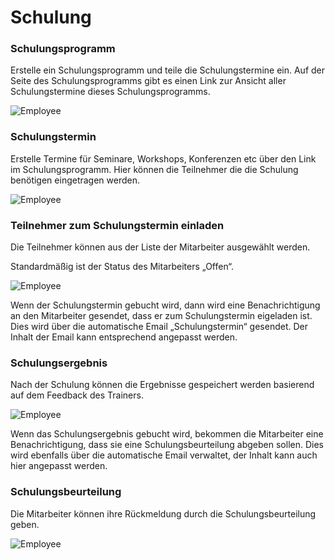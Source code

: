 <!-- add-breadcrumbs -->
# Schulung
### Schulungsprogramm

Erstelle ein Schulungsprogramm und teile die Schulungstermine ein. Auf der Seite des  Schulungsprogramms gibt es einen Link zur Ansicht aller Schulungstermine dieses Schulungsprogramms.

<img class="screenshot" alt="Employee" src="{{docs_base_url}}/v12/assets/img/human-resources/training_program.png">

### Schulungstermin

Erstelle Termine für Seminare, Workshops, Konferenzen etc über den Link im Schulungsprogramm. Hier können die Teilnehmer die die Schulung benötigen eingetragen werden.

<img class="screenshot" alt="Employee" src="{{docs_base_url}}/v12/assets/img/human-resources/training_event.png">

### Teilnehmer zum Schulungstermin einladen

Die Teilnehmer können aus der Liste der Mitarbeiter ausgewählt werden.

Standardmäßig ist der Status des Mitarbeiters „Offen“.

<img class="screenshot" alt="Employee" src="{{docs_base_url}}/v12/assets/img/human-resources/training_event_employee.png">

Wenn der Schulungstermin gebucht wird, dann wird eine Benachrichtigung an den Mitarbeiter gesendet, dass er zum Schulungstermin eigeladen ist. Dies wird über die automatische Email „Schulungstermin“ gesendet. Der Inhalt der Email kann entsprechend angepasst werden.

### Schulungsergebnis

Nach der Schulung können die Ergebnisse gespeichert werden basierend auf dem Feedback des Trainers.

<img class="screenshot" alt="Employee" src="{{docs_base_url}}/v12/assets/img/human-resources/training_result.png">

Wenn das Schulungsergebnis gebucht wird, bekommen die Mitarbeiter eine Benachrichtigung, dass sie eine Schulungsbeurteilung abgeben sollen. Dies wird ebenfalls über die automatische Email verwaltet, der Inhalt kann auch hier angepasst werden.

### Schulungsbeurteilung

Die Mitarbeiter können ihre Rückmeldung durch die Schulungsbeurteilung geben.

<img class="screenshot" alt="Employee" src="{{docs_base_url}}/v12/assets/img/human-resources/training_feedback.png">

